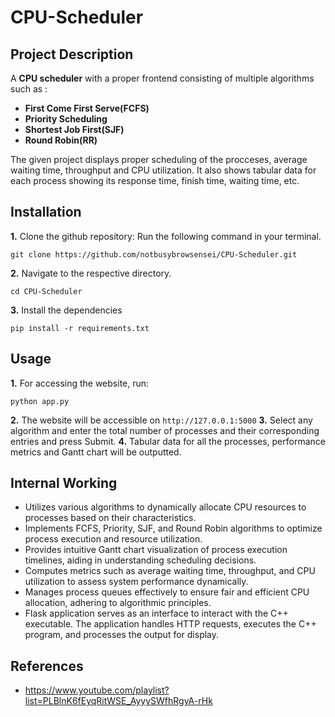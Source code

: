 # CPU-Scheduler

## Project Description

A **CPU scheduler** with a proper frontend consisting of multiple algorithms such as :

- **First Come First Serve(FCFS)**
- **Priority Scheduling**
- **Shortest Job First(SJF)**
- **Round Robin(RR)**

The given project displays proper scheduling of the procceses, average waiting time, throughput and CPU utilization. It also shows tabular data for each process showing its response time, finish time, waiting time, etc.

## Installation

  **1.** Clone the github repository: Run the following command in your terminal.
   ```
   git clone https://github.com/notbusybrowsensei/CPU-Scheduler.git
   ```
  **2.** Navigate to the respective directory.
   ```
   cd CPU-Scheduler
   ```
  **3.** Install the dependencies
   ```
   pip install -r requirements.txt
   ```

## Usage

  **1.** For accessing the website, run:
  ```
  python app.py
  ```
  **2.** The website will be accessible on `http://127.0.0.1:5000` 
  **3.** Select any algorithm and enter the total number of processes and their corresponding entries and press Submit.
  **4.** Tabular data for all the processes, performance metrics and Gantt chart will be outputted.

## Internal Working

- Utilizes various algorithms to dynamically allocate CPU resources to processes based on their characteristics.
- Implements FCFS, Priority, SJF, and Round Robin algorithms to optimize process execution and resource utilization.
- Provides intuitive Gantt chart visualization of process execution timelines, aiding in understanding scheduling decisions.
- Computes metrics such as average waiting time, throughput, and CPU utilization to assess system performance dynamically.
- Manages process queues effectively to ensure fair and efficient CPU allocation, adhering to algorithmic principles.
- Flask application serves as an interface to interact with the C++ executable. The application handles HTTP requests, executes the C++ program, and processes the output for display.

## References

- https://www.youtube.com/playlist?list=PLBlnK6fEyqRitWSE_AyyySWfhRgyA-rHk






